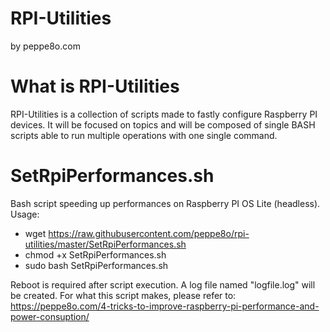 # RPI-Utilities
by peppe8o.com

# What is RPI-Utilities
RPI-Utilities is a collection of scripts made to fastly configure Raspberry PI devices.
It will be focused on topics and will be composed of single BASH scripts able to run multiple operations with one single command.

# SetRpiPerformances.sh
Bash script speeding up performances on Raspberry PI OS Lite (headless).
Usage:
- wget https://raw.githubusercontent.com/peppe8o/rpi-utilities/master/SetRpiPerformances.sh
- chmod +x SetRpiPerformances.sh
- sudo bash SetRpiPerformances.sh

Reboot is required after script execution.
A log file named "logfile.log" will be created.
For what this script makes, please refer to:
https://peppe8o.com/4-tricks-to-improve-raspberry-pi-performance-and-power-consuption/

